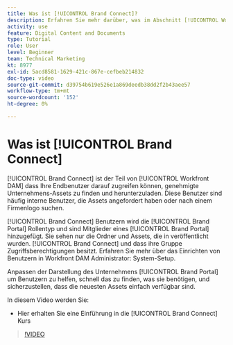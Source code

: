 ```yaml
---
title: Was ist [!UICONTROL Brand Connect]?
description: Erfahren Sie mehr darüber, was im Abschnitt [!UICONTROL Workfront DAM] Administrator, Teil 3 Brand Connect-Anpassungskurs.
activity: use
feature: Digital Content and Documents
type: Tutorial
role: User
level: Beginner
team: Technical Marketing
kt: 8977
exl-id: 5acd8581-1629-421c-867e-cefbeb214832
doc-type: video
source-git-commit: d39754b619e526e1a869deedb38dd2f2b43aee57
workflow-type: tm+mt
source-wordcount: '152'
ht-degree: 0%

---
```


# Was ist [!UICONTROL Brand Connect]

[!UICONTROL Brand Connect] ist der Teil von [!UICONTROL Workfront DAM] dass Ihre Endbenutzer darauf zugreifen können, genehmigte Unternehmens-Assets zu finden und herunterzuladen. Diese Benutzer sind häufig interne Benutzer, die Assets angefordert haben oder nach einem Firmenlogo suchen.

[!UICONTROL Brand Connect] Benutzern wird die [!UICONTROL Brand Portal] Rollentyp und sind Mitglieder eines [!UICONTROL Brand Portal] hinzugefügt. Sie sehen nur die Ordner und Assets, die in veröffentlicht wurden. [!UICONTROL Brand Connect] und dass ihre Gruppe Zugriffsberechtigungen besitzt. Erfahren Sie mehr über das Einrichten von Benutzern in Workfront DAM Administrator: System-Setup.

<!-- Need the cross-reference link to other LP, mentioned above -->

Anpassen der Darstellung des Unternehmens [!UICONTROL Brand Portal] um Benutzern zu helfen, schnell das zu finden, was sie benötigen, und sicherzustellen, dass die neuesten Assets einfach verfügbar sind.

In diesem Video werden Sie:

* Hier erhalten Sie eine Einführung in die [!UICONTROL Brand Connect] Kurs

>[!VIDEO](https://video.tv.adobe.com/v/335240/?quality=12)

<!-- Learn more graphic and link to article, below
* Workfront DAM within Workfront
 -->
